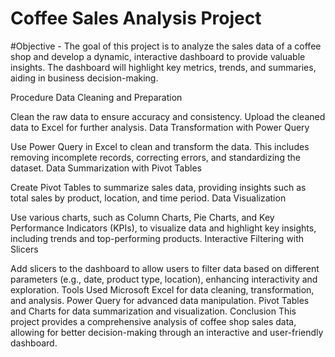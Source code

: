 # Coffee Sales Analysis Project
#Objective -
The goal of this project is to analyze the sales data of a coffee shop and develop a dynamic, interactive dashboard to provide valuable insights. The dashboard will highlight key metrics, trends, and summaries, aiding in business decision-making.

Procedure
Data Cleaning and Preparation

Clean the raw data to ensure accuracy and consistency.
Upload the cleaned data to Excel for further analysis.
Data Transformation with Power Query

Use Power Query in Excel to clean and transform the data. This includes removing incomplete records, correcting errors, and standardizing the dataset.
Data Summarization with Pivot Tables

Create Pivot Tables to summarize sales data, providing insights such as total sales by product, location, and time period.
Data Visualization

Use various charts, such as Column Charts, Pie Charts, and Key Performance Indicators (KPIs), to visualize data and highlight key insights, including trends and top-performing products.
Interactive Filtering with Slicers

Add slicers to the dashboard to allow users to filter data based on different parameters (e.g., date, product type, location), enhancing interactivity and exploration.
Tools Used
Microsoft Excel for data cleaning, transformation, and analysis.
Power Query for advanced data manipulation.
Pivot Tables and Charts for data summarization and visualization.
Conclusion
This project provides a comprehensive analysis of coffee shop sales data, allowing for better decision-making through an interactive and user-friendly dashboard.
